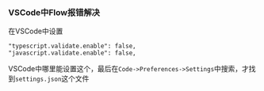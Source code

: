 ### VSCode中Flow报错解决
在VSCode中设置
```
"typescript.validate.enable": false,
"javascript.validate.enable": false,
```

VSCode中哪里能设置这个，最后在`Code->Preferences->Settings`中搜索，才找到`settings.json`这个文件

